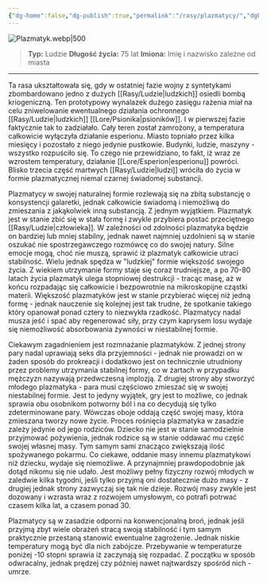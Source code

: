 ```yaml
---
{"dg-home":false,"dg-publish":true,"permalink":"/rasy/plazmatycy/","dgPassFrontmatter":true}
---
```


![Plazmatyk.webp|500](/img/user/Vault/Grafiki/Lore/Plazmatyk.webp)

> **Typ:** Ludzie
> **Długość życia:** 75 lat
> **Imiona:** Imię i nazwisko zależne od miasta

---

Ta rasa ukształtowała się, gdy w ostatniej fazie wojny z syntetykami zbombardowano jedno z dużych [[Rasy/Ludzie\|ludzkich]] osiedli bombą kriogeniczną. Ten prototypowy wynalazek dużego zasięgu rażenia miał na celu zniwelowanie ewentualnego działania ochronnego [[Rasy/Ludzie\|ludzkich]] [[Lore/Psionika\|psioników]]. I w pierwszej fazie faktycznie tak to zadziałało. Cały teren został zamrożony, a temperatura całkowicie wyłączyła działanie esperionu. Miasto topniało przez kilka miesięcy i pozostało z niego jedynie pustkowie. Budynki, ludzie, maszyny - wszystko rozpuściło się. To czego nie przewidziano, to fakt, iż wraz ze wzrostem temperatury, działanie [[Lore/Esperion\|esperionu]] powróci. Blisko trzecia część martwych [[Rasy/Ludzie\|ludzi]] wróciła do życia w formie plazmatycznej niemal czarnej świadomej substancji.

Plazmatycy w swojej naturalnej formie rozlewają się na zbitą substancję o konsystencji galaretki, jednak całkowicie świadomą i niemożliwą do zmieszania z jakąkolwiek inną substancją. Z jednym wyjątkiem. Plazmatyk jest w stanie zbić się w stała formę i zwykle przybiera postać przeciętnego [[Rasy/Ludzie\|człowieka]]. W zależności od zdolności plazmatyka będzie on bardziej lub mniej stabilny, jednak nawet najmniej uzdolnieni są w stanie oszukać nie spostrzegawczego rozmówcę co do swojej natury. Silne emocje mogą, choć nie muszą, sprawić iż plazmatyk całkowicie utraci stabilność. Wielu jednak spędza w "ludzkiej" formie większość swojego życia. Z wiekiem utrzymanie formy staje się coraz trudniejsze, a po 70-80 latach życia plazmatyk ulega stopniowej destrukcji - tracąc masę, aż w końcu rozpadając się całkowicie i bezpowrotnie na mikroskopijne cząstki materii. Większość plazmatyków jest w stanie przybierać więcej niż jedną formę - jednak nauczenie się kolejnej jest tak trudne, że spotkanie takiego który opanował ponad cztery to niezwykła rzadkość. Plazmatycy nadal musza jeść i spać aby regenerować siły, przy czym kaprysem losu wydaje się niemożliwość absorbowania żywności w niestabilnej formie.

Ciekawym zagadnieniem jest rozmnażanie plazmatyków. Z jednej strony pary nadal uprawiają seks dla przyjemności - jednak nie prowadzi on w żaden sposób do prokreacji i dodatkowo jest on technicznie utrudniony przez problemy utrzymania stabilnej formy, co w żartach w przypadku mężczyzn nazywają przedwczesną implozją. Z drugiej strony aby stworzyć młodego plazmatyka - para musi częściowo zmieszać się w swojej niestabilnej formie. Jest to jedyny wyjątek, gry jest to możliwe, co jednak sprawia obu osobnikom potworny ból i na co decydują się tylko zdeterminowane pary. Wówczas oboje oddają część swojej masy, która zmieszana tworzy nowe życie. Proces rośnięcia plazmatyka w zasadzie zależy jedynie od jego rodziców. Dziecko nie jest w stanie samodzielnie przyjmować pożywienia, jednak rodzice są w stanie oddawać mu część swojej własnej masy. Tym samym sami znacząco zwiększają ilość spożywanego pokarmu. Co ciekawe, oddanie masy innemu plazmatykowi niż dziecku, wydaje się niemożliwe. A przynajmniej prawdopodobnie jak dotąd nikomu się nie udało. Jest możliwy pełny fizyczny rozwój młodych w zaledwie kilka tygodni, jeśli tylko przyjmą oni dostatecznie dużo masy - z drugiej jednak strony zazwyczaj się tak nie dzieje. Rozwój masy zwykle jest dozowany i wzrasta wraz z rozwojem umysłowym, co potrafi potrwać czasem kilka lat, a czasem ponad 30.

Plazmatycy są w zasadzie odporni na konwencjonalną broń, jednak jeśli przyjmą zbyt wiele obrażeń stracą swoją stabilność i tym samym praktycznie przestaną stanowić ewentualne zagrożenie. Jednak niskie temperatury mogą być dla nich zabójcze. Przebywanie w temperaturze poniżej -10 stopni sprawia iż zaczynają się rozpadać. Z początku w sposób odwracalny, jednak prędzej czy później nawet najtwardszy spośród nich - umrze.